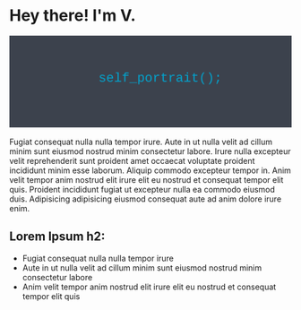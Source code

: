 # Hey there! I'm V.

<img src="https://raw.githubusercontent.com/v-glb/v-glb/master/header.png" alt="fancy header image">


Fugiat consequat nulla nulla tempor irure. Aute in ut nulla velit ad cillum minim sunt eiusmod nostrud minim consectetur labore. Irure nulla excepteur velit reprehenderit sunt proident amet occaecat voluptate proident incididunt minim esse laborum. Aliquip commodo excepteur tempor in. Anim velit tempor anim nostrud elit irure elit eu nostrud et consequat tempor elit quis.
Proident incididunt fugiat ut excepteur nulla ea commodo eiusmod duis. Adipisicing adipisicing eiusmod consequat aute ad anim dolore irure enim.


## Lorem Ipsum h2:
- Fugiat consequat nulla nulla tempor irure
- Aute in ut nulla velit ad cillum minim sunt eiusmod nostrud minim consectetur labore
- Anim velit tempor anim nostrud elit irure elit eu nostrud et consequat tempor elit quis
